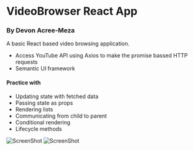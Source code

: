 # VideoBrowser React App
### By Devon Acree-Meza

A basic React based video browsing application. 

* Access YouTube API using Axios to make the promise bassed HTTP requests
* Semantic UI framework

#### Practice with
* Updating state with fetched data
* Passing state as props
* Rendering lists
* Communicating from child to parent
* Conditional rendering
* Lifecycle methods

![ScreenShot](https://github.com/DevonAM/VideoBrowser/blob/section/11/youtube-clone/src/assets/Screen%20Shot%202021-02-09%20at%203.48.59%20PM.png)
![ScreenShot](https://github.com/DevonAM/VideoBrowser/blob/section/11/youtube-clone/src/assets/Screen%20Shot%202021-02-09%20at%203.47.48%20PM.png)



